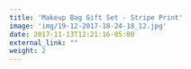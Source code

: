 ```yaml
---
title: 'Makeup Bag Gift Set - Stripe Print'
image: 'img/19-12-2017-18-24-18_12.jpg'
date: 2017-11-13T12:21:16-05:00
external_link: ""
weight: 2
---
```

